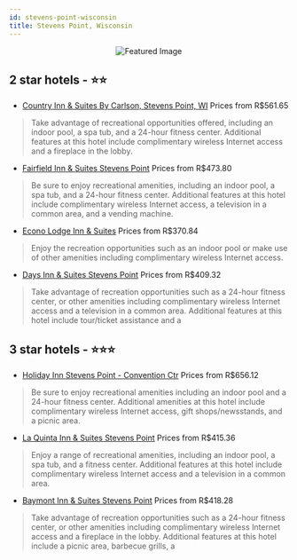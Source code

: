 ```yaml
---
id: stevens-point-wisconsin
title: Stevens Point, Wisconsin
---
```


<center><img src="https://i.travelapi.com/hotels/1000000/430000/422900/422849/d5d0279c_z.jpg" alt="Featured Image" /></center>


##  2 star hotels - ⭐️⭐️

-    [Country Inn & Suites By Carlson, Stevens Point, WI](https://us.hurb.com/hotels/stevens-point/country-inn-suites-by-carlson-stevens-point-wi-JNP-JP750611?cmp=18055) Prices from R$561.65
   > Take advantage of recreational opportunities offered, including an indoor pool, a spa tub, and a 24-hour fitness center. Additional features at this hotel include complimentary wireless Internet access and a fireplace in the lobby.
-    [Fairfield Inn & Suites Stevens Point](https://us.hurb.com/hotels/stevens-point/fairfield-inn-suites-stevens-point-JNP-JP744151?cmp=18055) Prices from R$473.80
   > Be sure to enjoy recreational amenities, including an indoor pool, a spa tub, and a 24-hour fitness center. Additional features at this hotel include complimentary wireless Internet access, a television in a common area, and a vending machine.
-    [Econo Lodge Inn & Suites](https://us.hurb.com/hotels/stevens-point/econo-lodge-inn-suites-JNP-JP982484?cmp=18055) Prices from R$370.84
   > Enjoy the recreation opportunities such as an indoor pool or make use of other amenities including complimentary wireless Internet access.
-    [Days Inn & Suites Stevens Point](https://us.hurb.com/hotels/stevens-point/days-inn-suites-stevens-point-JNP-JP985598?cmp=18055) Prices from R$409.32
   > Take advantage of recreation opportunities such as a 24-hour fitness center, or other amenities including complimentary wireless Internet access and a television in a common area. Additional features at this hotel include tour/ticket assistance and a

##  3 star hotels - ⭐️⭐️⭐️

-    [Holiday Inn Stevens Point - Convention Ctr](https://us.hurb.com/hotels/stevens-point/holiday-inn-stevens-point-convention-ctr-JNP-JP113434?cmp=18055) Prices from R$656.12
   > Be sure to enjoy recreational amenities including an indoor pool and a 24-hour fitness center. Additional amenities at this hotel include complimentary wireless Internet access, gift shops/newsstands, and a picnic area.
-    [La Quinta Inn & Suites Stevens Point](https://us.hurb.com/hotels/stevens-point/la-quinta-inn-suites-stevens-point-JNP-JP097218?cmp=18055) Prices from R$415.36
   > Enjoy a range of recreational amenities, including an indoor pool, a spa tub, and a fitness center. Additional features at this hotel include complimentary wireless Internet access and a television in a common area.
-    [Baymont Inn & Suites Stevens Point](https://us.hurb.com/hotels/stevens-point/baymont-inn-suites-stevens-point-JNP-JP747847?cmp=18055) Prices from R$418.28
   > Take advantage of recreation opportunities such as a 24-hour fitness center, or other amenities including complimentary wireless Internet access and a fireplace in the lobby. Additional features at this hotel include a picnic area, barbecue grills, a
